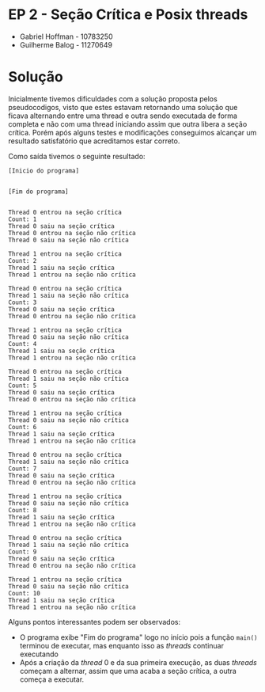 # EP 2 - Seção Crítica e Posix threads

- Gabriel Hoffman - 10783250
- Guilherme Balog - 11270649

# Solução

Inicialmente tivemos dificuldades com a solução proposta pelos pseudocodigos, visto que estes estavam retornando uma solução que ficava alternando entre uma thread e outra sendo executada de forma completa e não com uma thread iniciando assim que outra libera a seção crítica. Porém após alguns testes e modificações conseguimos alcançar um resultado satisfatório que acreditamos estar correto.

Como saída tivemos o seguinte resultado:

```
[Inicio do programa]


[Fim do programa]


Thread 0 entrou na seção crítica
Count: 1
Thread 0 saiu na seção crítica
Thread 0 entrou na seção não crítica
Thread 0 saiu na seção não crítica

Thread 1 entrou na seção crítica
Count: 2
Thread 1 saiu na seção crítica
Thread 1 entrou na seção não crítica

Thread 0 entrou na seção crítica
Thread 1 saiu na seção não crítica
Count: 3
Thread 0 saiu na seção crítica
Thread 0 entrou na seção não crítica

Thread 1 entrou na seção crítica
Thread 0 saiu na seção não crítica
Count: 4
Thread 1 saiu na seção crítica
Thread 1 entrou na seção não crítica

Thread 0 entrou na seção crítica
Thread 1 saiu na seção não crítica
Count: 5
Thread 0 saiu na seção crítica
Thread 0 entrou na seção não crítica

Thread 1 entrou na seção crítica
Thread 0 saiu na seção não crítica
Count: 6
Thread 1 saiu na seção crítica
Thread 1 entrou na seção não crítica

Thread 0 entrou na seção crítica
Thread 1 saiu na seção não crítica
Count: 7
Thread 0 saiu na seção crítica
Thread 0 entrou na seção não crítica

Thread 1 entrou na seção crítica
Thread 0 saiu na seção não crítica
Count: 8
Thread 1 saiu na seção crítica
Thread 1 entrou na seção não crítica

Thread 0 entrou na seção crítica
Thread 1 saiu na seção não crítica
Count: 9
Thread 0 saiu na seção crítica
Thread 0 entrou na seção não crítica

Thread 1 entrou na seção crítica
Thread 0 saiu na seção não crítica
Count: 10
Thread 1 saiu na seção crítica
Thread 1 entrou na seção não crítica
```

Alguns pontos interessantes podem ser observados: 

- O programa exibe "Fim do programa" logo no início pois a função `main()` terminou de executar, mas enquanto isso as *threads* continuar executando
- Após a criação da *thread* 0 e da sua primeira execução, as duas *threads* começam a alternar, assim que uma acaba a seção crítica, a outra começa a executar.

